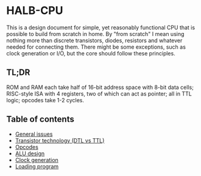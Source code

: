 # HALB-CPU

This is a design document for simple, yet reasonably functional CPU that is possible to build from
scratch in home. By "from scratch" I mean
using nothing more than discrete transistors, diodes, resistors and whatever needed for connecting them.
There might be some exceptions, such as clock generation or I/O, but the core should follow these principles.

## TL;DR

ROM and RAM each take half of 16-bit address space with 8-bit data cells; RISC-style ISA
with 4 registers, two of which can act as pointer; all in TTL logic; opcodes take 1-2 cycles.

## Table of contents

- [General issues](general.md)
- [Transistor technology (DTL vs TTL)](dtl-vs-ttl.md)
- [Opcodes](opcodes.md)
- [ALU design](alu.md)
- [Clock generation](clock.md)
- [Loading program](loading-program.md)
